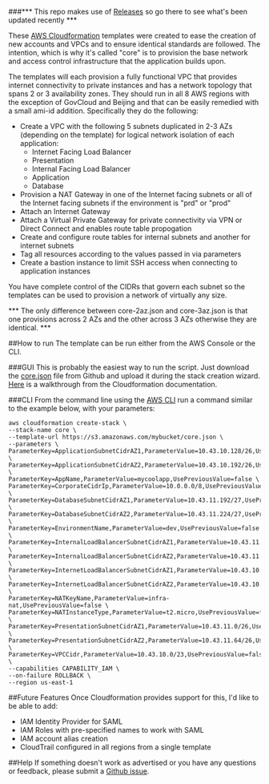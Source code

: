 ###*** This repo makes use of [Releases](https://github.com/alanwill/cfn-core/releases) so go there to see what's been updated recently ***

These [AWS Cloudformation](http://aws.amazon.com/cloudformation/) templates were created to ease the creation of new accounts and VPCs and to ensure identical standards are followed. The intention, which is why it's called "core" is to provision the base network and access control infrastructure that the application builds upon.

The templates will each provision a fully functional VPC that provides internet connectivity to private instances and has a network topology that spans 2 or 3 availability zones. They should run in all 8 AWS regions with the exception of GovCloud and Beijing and that can be easily remedied with a small ami-id addition. Specifically they do the following:

* Create a VPC with the following 5 subnets duplicated in 2-3 AZs (depending on the template) for logical network isolation of each application:
	* Internet Facing Load Balancer
	* Presentation
	* Internal Facing Load Balancer
	* Application
	* Database
* Provision a NAT Gateway in one of the Internet facing subnets or all of the Internet facing subnets if the environment is "prd" or "prod"
* Attach an Internet Gateway
* Attach a Virtual Private Gateway for private connectivity via VPN or Direct Connect and enables route table propogation
* Create and configure route tables for internal subnets and another for internet subnets
* Tag all resources according to the values passed in via parameters
* Create a bastion instance to limit SSH access when connecting to application instances

You have complete control of the CIDRs that govern each subnet so the templates can be used to provision a network of virtually any size.

*** The only difference between core-2az.json and core-3az.json is that one provisions across 2 AZs and the other across 3 AZs otherwise they are identical. ***


##How to run
The template can be run either from the AWS Console or the CLI.

###GUI
This is probably the easiest way to run the script. Just download the [core.json](https://github.com/alanwill/cfn-core/blob/master/core.json) file from Github and upload it during the stack creation wizard. [Here](http://docs.aws.amazon.com/AWSCloudFormation/latest/UserGuide/cfn-console-create-stack.html) is a walkthrough from the Cloudformation documentation.

###CLI
From the command line using the [AWS CLI](http://aws.amazon.com/cli/) run a command similar to the example below, with your parameters:

```
aws cloudformation create-stack \
--stack-name core \
--template-url https://s3.amazonaws.com/mybucket/core.json \
--parameters \
ParameterKey=ApplicationSubnetCidrAZ1,ParameterValue=10.43.10.128/26,UsePreviousValue=false \
ParameterKey=ApplicationSubnetCidrAZ2,ParameterValue=10.43.10.192/26,UsePreviousValue=false \
ParameterKey=AppName,ParameterValue=mycoolapp,UsePreviousValue=false \
ParameterKey=CorporateCidrIp,ParameterValue=10.0.0.0/8,UsePreviousValue=false \
ParameterKey=DatabaseSubnetCidrAZ1,ParameterValue=10.43.11.192/27,UsePreviousValue=false \
ParameterKey=DatabaseSubnetCidrAZ2,ParameterValue=10.43.11.224/27,UsePreviousValue=false \
ParameterKey=EnvironmentName,ParameterValue=dev,UsePreviousValue=false \
ParameterKey=InternalLoadBalancerSubnetCidrAZ1,ParameterValue=10.43.11.128/27,UsePreviousValue=false \
ParameterKey=InternalLoadBalancerSubnetCidrAZ2,ParameterValue=10.43.11.160/27,UsePreviousValue=false \
ParameterKey=InternetLoadBalancerSubnetCidrAZ1,ParameterValue=10.43.10.0/26,UsePreviousValue=false \
ParameterKey=InternetLoadBalancerSubnetCidrAZ2,ParameterValue=10.43.10.64/26,UsePreviousValue=false \
ParameterKey=NATKeyName,ParameterValue=infra-nat,UsePreviousValue=false \
ParameterKey=NATInstanceType,ParameterValue=t2.micro,UsePreviousValue=false \
ParameterKey=PresentationSubnetCidrAZ1,ParameterValue=10.43.11.0/26,UsePreviousValue=false \
ParameterKey=PresentationSubnetCidrAZ2,ParameterValue=10.43.11.64/26,UsePreviousValue=false \
ParameterKey=VPCCidr,ParameterValue=10.43.10.0/23,UsePreviousValue=false \
--capabilities CAPABILITY_IAM \
--on-failure ROLLBACK \
--region us-east-1
```


##Future Features
Once Cloudformation provides support for this, I'd like to be able to add:

* IAM Identity Provider for SAML
* IAM Roles with pre-specified names to work with SAML
* IAM account alias creation
* CloudTrail configured in all regions from a single template

##Help
If something doesn't work as advertised or you have any questions or feedback, please submit a [Github issue](https://github.com/alanwill/cfn-core/issues/new).
